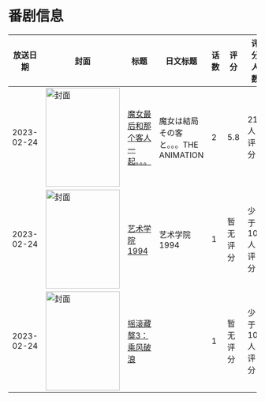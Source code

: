 # 番剧信息

|放送日期|封面|标题|日文标题|话数|评分|评分人数|
|---|---|---|---|---|---|---|
|2023-02-24|<img src="/img/no_icon_subject.png" alt="封面" style="width:150px;height:200px;object-fit:cover;">|[魔女最后和那个客人一起。。。](https://bangumi.tv/subject/408858)|魔女は結局その客と。。。THE ANIMATION|2|5.8|216人评分|
|2023-02-24|<img src="//lain.bgm.tv/pic/cover/c/34/25/418527_43gKG.jpg" alt="封面" style="width:150px;height:200px;object-fit:cover;">|[艺术学院1994](https://bangumi.tv/subject/418527)|艺术学院1994|1|暂无评分|少于10人评分|
|2023-02-24|<img src="//lain.bgm.tv/pic/cover/c/04/54/422678_YzHZi.jpg" alt="封面" style="width:150px;height:200px;object-fit:cover;">|[摇滚藏獒3：乘风破浪](https://bangumi.tv/subject/422678)||1|暂无评分|少于10人评分|
